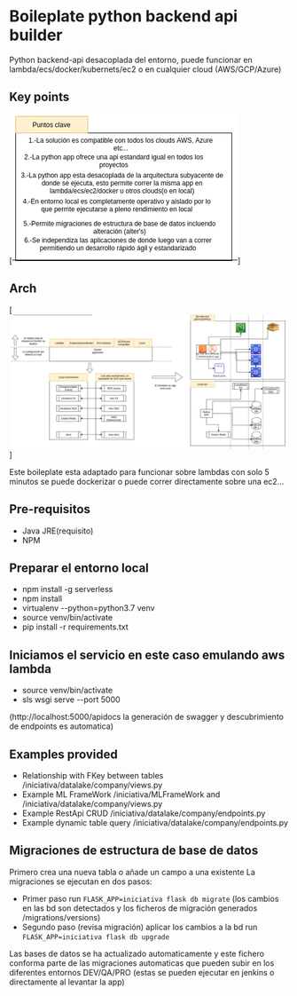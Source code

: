 # Boileplate python backend api builder

Python backend-api desacoplada del entorno, puede  funcionar en lambda/ecs/docker/kubernets/ec2 o en cualquier cloud (AWS/GCP/Azure)

## Key points
[![Points](res/points.png)]

## Arch

[![Points](res/arch.png)]

Este boileplate esta adaptado para funcionar sobre lambdas con solo 5 minutos se puede dockerizar o puede correr directamente sobre una  ec2...

## Pre-requisitos
 - Java JRE(requisito)
 - NPM

## Preparar el entorno local
 - npm install -g serverless
 - npm install
 - virtualenv --python=python3.7 venv
 - source venv/bin/activate
 - pip install -r requirements.txt

## Iniciamos el servicio en este caso emulando aws lambda
 - source venv/bin/activate
 - sls wsgi serve --port 5000

(http://localhost:5000/apidocs la generación de swagger y descubrimiento de endpoints es automatica)

## Examples provided

 - Relationship with FKey between tables /iniciativa/datalake/company/views.py
 - Example ML FrameWork /iniciativa/MLFrameWork and /iniciativa/datalake/company/views.py
 - Example RestApi CRUD /iniciativa/datalake/company/endpoints.py
 - Example dynamic table query /iniciativa/datalake/company/endpoints.py

## Migraciones de estructura de base de datos

Primero crea una nueva tabla o añade un campo a una existente
La migraciones se ejecutan en dos pasos:
 - Primer paso run `FLASK_APP=iniciativa flask db migrate`
(los cambios en las bd son detectados y los ficheros de migración generados /migrations/versions)
 - Segundo paso (revisa migración) aplicar los cambios a la bd run  `FLASK_APP=iniciativa flask db upgrade`

Las bases de datos se ha actualizado automaticamente y este fichero conforma parte de las migraciones automaticas que pueden subir en los diferentes entornos DEV/QA/PRO (estas se pueden ejecutar en jenkins o directamente al levantar la app)

